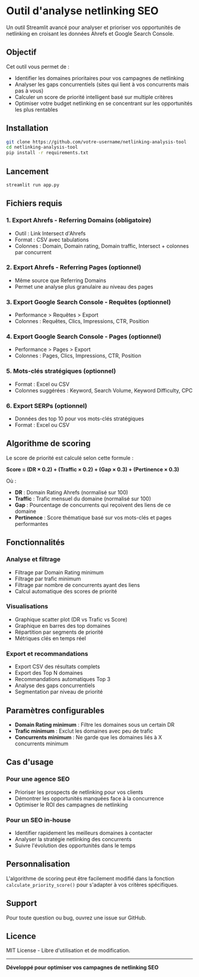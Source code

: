 # Outil d'analyse netlinking SEO

Un outil Streamlit avancé pour analyser et prioriser vos opportunités de netlinking en croisant les données Ahrefs et Google Search Console.

## Objectif

Cet outil vous permet de :
- Identifier les domaines prioritaires pour vos campagnes de netlinking
- Analyser les gaps concurrentiels (sites qui lient à vos concurrents mais pas à vous)
- Calculer un score de priorité intelligent basé sur multiple critères
- Optimiser votre budget netlinking en se concentrant sur les opportunités les plus rentables

## Installation

```bash
git clone https://github.com/votre-username/netlinking-analysis-tool
cd netlinking-analysis-tool
pip install -r requirements.txt
```

## Lancement

```bash
streamlit run app.py
```

## Fichiers requis

### 1. Export Ahrefs - Referring Domains (obligatoire)
- Outil : Link Intersect d'Ahrefs
- Format : CSV avec tabulations
- Colonnes : Domain, Domain rating, Domain traffic, Intersect + colonnes par concurrent

### 2. Export Ahrefs - Referring Pages (optionnel)
- Même source que Referring Domains
- Permet une analyse plus granulaire au niveau des pages

### 3. Export Google Search Console - Requêtes (optionnel)
- Performance > Requêtes > Export
- Colonnes : Requêtes, Clics, Impressions, CTR, Position

### 4. Export Google Search Console - Pages (optionnel)
- Performance > Pages > Export  
- Colonnes : Pages, Clics, Impressions, CTR, Position

### 5. Mots-clés stratégiques (optionnel)
- Format : Excel ou CSV
- Colonnes suggérées : Keyword, Search Volume, Keyword Difficulty, CPC

### 6. Export SERPs (optionnel)
- Données des top 10 pour vos mots-clés stratégiques
- Format : Excel ou CSV

## Algorithme de scoring

Le score de priorité est calculé selon cette formule :

**Score = (DR × 0.2) + (Traffic × 0.2) + (Gap × 0.3) + (Pertinence × 0.3)**

Où :
- **DR** : Domain Rating Ahrefs (normalisé sur 100)
- **Traffic** : Trafic mensuel du domaine (normalisé sur 100) 
- **Gap** : Pourcentage de concurrents qui reçoivent des liens de ce domaine
- **Pertinence** : Score thématique basé sur vos mots-clés et pages performantes

## Fonctionnalités

### Analyse et filtrage
- Filtrage par Domain Rating minimum
- Filtrage par trafic minimum  
- Filtrage par nombre de concurrents ayant des liens
- Calcul automatique des scores de priorité

### Visualisations
- Graphique scatter plot (DR vs Trafic vs Score)
- Graphique en barres des top domaines
- Répartition par segments de priorité
- Métriques clés en temps réel

### Export et recommandations
- Export CSV des résultats complets
- Export des Top N domaines
- Recommandations automatiques Top 3
- Analyse des gaps concurrentiels
- Segmentation par niveau de priorité

## Paramètres configurables

- **Domain Rating minimum** : Filtre les domaines sous un certain DR
- **Trafic minimum** : Exclut les domaines avec peu de trafic
- **Concurrents minimum** : Ne garde que les domaines liés à X concurrents minimum

## Cas d'usage

### Pour une agence SEO
- Prioriser les prospects de netlinking pour vos clients
- Démontrer les opportunités manquées face à la concurrence
- Optimiser le ROI des campagnes de netlinking

### Pour un SEO in-house  
- Identifier rapidement les meilleurs domaines à contacter
- Analyser la stratégie netlinking des concurrents
- Suivre l'évolution des opportunités dans le temps

## Personnalisation

L'algorithme de scoring peut être facilement modifié dans la fonction `calculate_priority_score()` pour s'adapter à vos critères spécifiques.

## Support

Pour toute question ou bug, ouvrez une issue sur GitHub.

## Licence

MIT License - Libre d'utilisation et de modification.

---

**Développé pour optimiser vos campagnes de netlinking SEO**
